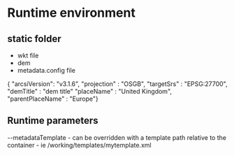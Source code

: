 # Runtime environment

## static folder
- wkt file
- dem
- metadata.config file

{
            "arcsiVersion": "v3.1.6",
            "projection" : "OSGB",
            "targetSrs" : "EPSG:27700",
            "demTitle" : "dem title"
            "placeName" : "United Kingdom",
            "parentPlaceName" : "Europe"}

## Runtime parameters
--metadataTemplate - can be overridden with a template path relative to the container - ie /working/templates/mytemplate.xml

